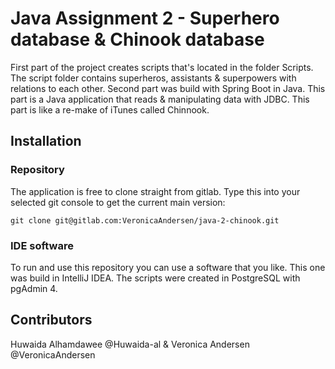 # Java Assignment 2 - Superhero database & Chinook database
First part of the project creates scripts that's located in the folder Scripts. The script folder contains superheros, assistants & superpowers with relations to each other. 
Second part was build with Spring Boot in Java. This part is a Java application that reads & manipulating data with JDBC. This part is like a re-make of iTunes called Chinnook. 

## Installation 

### Repository
The application is free to clone straight from gitlab. Type this into your selected git console to get the current main version: 
```
git clone git@gitlab.com:VeronicaAndersen/java-2-chinook.git
```

### IDE software
To run and use this repository you can use a software that you like. This one was build in IntelliJ IDEA.
The scripts were created in PostgreSQL with pgAdmin 4.


## Contributors
Huwaida Alhamdawee @Huwaida-al & Veronica Andersen @VeronicaAndersen
